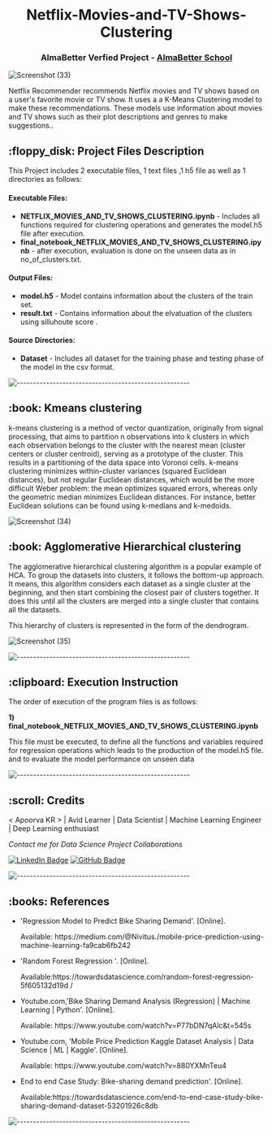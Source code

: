 
</p>
<h1 align="center"> Netflix-Movies-and-TV-Shows-Clustering </h1>
<h3 align="center"> AlmaBetter Verfied Project - <a href="https://www.almabetter.com/"> AlmaBetter School </a> </h5>

![Screenshot (33)](https://user-images.githubusercontent.com/102009481/177919568-3616b07c-f7d2-4d58-bc98-ab10b39fbfee.png)






<p>Netflix Recommender recommends Netflix movies and TV shows based on a user's favorite movie or TV show. It uses a  a K-Means Clustering model to make these recommendations. These models use information about movies and TV shows such as their plot descriptions and genres to make suggestions..</p>

<h2> :floppy_disk: Project Files Description</h2>


<p>This Project includes 2 executable files, 1 text files ,1 h5 file as well as 1 directories as follows:</p>
<h4>Executable Files:</h4>
<ul>
  
  <li><b>NETFLIX_MOVIES_AND_TV_SHOWS_CLUSTERING.ipynb</b> - Includes all functions required for clustering operations  and generates the model.h5 file after execution.</li>
  <li><b>final_notebook_NETFLIX_MOVIES_AND_TV_SHOWS_CLUSTERING.ipynb</b> -  after execution, evaluation is done on the unseen data as in no_of_clusters.txt.</li>
</ul>

<h4>Output Files:</h4>
<ul>
  <li><b>model.h5</b> - Model contains information about the clusters of the train set.</li>
  <li><b>result.txt</b> - Contains information about the elvatuation of the clusters using silluhoute score .</li>
  
</ul>

<h4>Source Directories:</h4>
<ul>
  <li><b>Dataset</b> - Includes all dataset  for the training phase  and testing phase of the model in the csv format.</li>
  
</ul>


  
</ul>

![-----------------------------------------------------](https://raw.githubusercontent.com/andreasbm/readme/master/assets/lines/rainbow.png)

<h2> :book: Kmeans clustering </h2>

<p> k-means clustering is a method of vector quantization, originally from signal processing, that aims to partition n observations into k clusters in which each observation belongs to the cluster with the nearest mean (cluster centers or cluster centroid), serving as a prototype of the cluster. This results in a partitioning of the data space into Voronoi cells. k-means clustering minimizes within-cluster variances (squared Euclidean distances), but not regular Euclidean distances, which would be the more difficult Weber problem: the mean optimizes squared errors, whereas only the geometric median minimizes Euclidean distances. For instance, better Euclidean solutions can be found using k-medians and k-medoids.
  
  ![Screenshot (34)](https://user-images.githubusercontent.com/102009481/177921083-3eef47d2-43d8-4c87-a027-5aebd7ba7304.png)

   
  

<h2> :book: Agglomerative Hierarchical clustering </h2>

<p> The agglomerative hierarchical clustering algorithm is a popular example of HCA. To group the datasets into clusters, it follows the bottom-up approach. It means, this algorithm considers each dataset as a single cluster at the beginning, and then start combining the closest pair of clusters together. It does this until all the clusters are merged into a single cluster that contains all the datasets.

This hierarchy of clusters is represented in the form of the dendrogram.
  
  ![Screenshot (35)](https://user-images.githubusercontent.com/102009481/177921624-6f20d71d-cd54-4d56-a7b3-3e2399c14426.png)








![-----------------------------------------------------](https://raw.githubusercontent.com/andreasbm/readme/master/assets/lines/rainbow.png)

<h2> :clipboard: Execution Instruction</h2>
<p>The order of execution of the program files is as follows:</p>


<p><b>1) final_notebook_NETFLIX_MOVIES_AND_TV_SHOWS_CLUSTERING.ipynb</b></p>
<p> This file must be executed, to define all the functions and variables required for regression operations which leads to the production of the model.h5 file. and to evaluate the model performance on unseen data






 

![-----------------------------------------------------](https://raw.githubusercontent.com/andreasbm/readme/master/assets/lines/rainbow.png)

<!-- CREDITS -->
<h2 id="credits"> :scroll: Credits</h2>

< Apoorva KR > | Avid Learner | Data Scientist | Machine Learning Engineer | Deep Learning enthusiast

<p> <i> Contact me for Data Science Project Collaborations</i></p>


[![LinkedIn Badge](https://img.shields.io/badge/LinkedIn-0077B5?style=for-the-badge&logo=linkedin&logoColor=white)](https://www.linkedin.com/in/apoorva-r-gowda/)
[![GitHub Badge](https://img.shields.io/badge/GitHub-100000?style=for-the-badge&logo=github&logoColor=white)](https://github.com/apoorvaKR12695)



![-----------------------------------------------------](https://raw.githubusercontent.com/andreasbm/readme/master/assets/lines/rainbow.png)
<h2> :books: References</h2>
<ul>
      <li><p>'Regression Model to Predict Bike Sharing Demand'. [Online].</p>
      <p>Available: https://medium.com/@Nivitus./mobile-price-prediction-using-machine-learning-fa9cab6fb242
  </li>
  
  <li><p>'Random Forest Regression '. [Online].</p>
      <p>Available:https://towardsdatascience.com/random-forest-regression-5f605132d19d /</p>
  </li>
  <li><p>Youtube.com,'Bike Sharing Demand Analysis (Regression) | Machine Learning | Python'. [Online].</p>
      <p>Available: https://www.youtube.com/watch?v=P77bDN7qAlc&t=545s</p>
  </li>
  <li><p>Youtube.com, 'Mobile Price Prediction Kaggle Dataset Analysis | Data Science | ML | Kaggle'. [Online].</p>
      <p>Available: https://www.youtube.com/watch?v=880YXMnTeu4 </p>
  </li>
  <li><p>End to end Case Study: Bike-sharing demand prediction'. [Online].</p>
      <p>Available:https://towardsdatascience.com/end-to-end-case-study-bike-sharing-demand-dataset-53201926c8db</p>
  </li>
  
</ul>

![-----------------------------------------------------](https://raw.githubusercontent.com/andreasbm/readme/master/assets/lines/rainbow.png)
